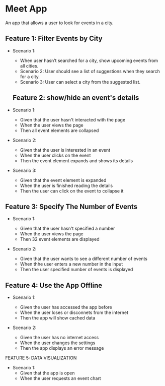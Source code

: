<h1>Meet App</h1>
An app that allows a user to look for events in a city.

<h2>Feature 1: Filter Events by City</h2>

* Scenario 1: 
  * When user hasn’t searched for a city, show upcoming events from all cities.
  * Scenario 2: User should see a list of suggestions when they search for a city.
  * Scenario 3: User can select a city from the suggested list.

  <h2>Feature 2: show/hide an event's details</h2>

* Scenario 1:
  * Given that the user hasn't interacted with the page
  * When the user views the page
  * Then all event elements are collapsed

* Scenario 2: 
  * Given that the user is interested in an event
  * When the user clicks on the event
  * Then the event element expands and shows its details

* Scenario 3: 
  * Given that the event element is expanded
  * When the user is finished reading the details
  * Then the user can click on the event to collapse it

<h2>Feature 3: Specify The Number of Events</h2>

* Scenario 1:
  * Given that the user hasn't specified a number
  * When the user views the page
  * Then 32 event elements are displayed

* Scenario 2:
  * Given that the user wants to see a different number of events
  * When thhe user enters a new number in the input
  * Then the user specified number of events is displayed

<h2>Feature 4: Use the App Offline</h2>

* Scenario 1: 
  * Given the user has accessed the app before
  * When the user loses or disconnets from the internet
  * Then the app will show cached data

* Scenario 2: 
  * Given the user has no internet access
  * When the user changes the settings
  * Then the app displays an error message

FEATURE 5: DATA VISUALIZATION

* Scenario 1: 
  * Given that the app is open
  * When the user requests an event chart
 
